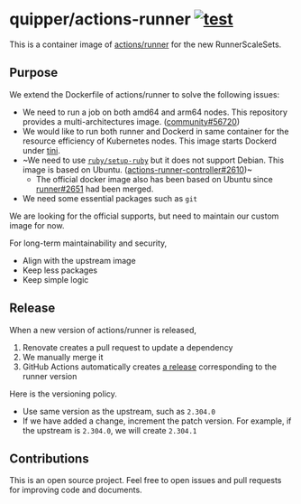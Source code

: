 # quipper/actions-runner [![test](https://github.com/quipper/actions-runner/actions/workflows/test.yaml/badge.svg)](https://github.com/quipper/actions-runner/actions/workflows/test.yaml)

This is a container image of [actions/runner](https://github.com/actions/runner) for the new RunnerScaleSets.

## Purpose

We extend the Dockerfile of actions/runner to solve the following issues:

- We need to run a job on both amd64 and arm64 nodes.
  This repository provides a multi-architectures image.
  ([community#56720](https://github.com/orgs/community/discussions/56720))
- We would like to run both runner and Dockerd in same container for the resource efficiency of Kubernetes nodes.
  This image starts Dockerd under [tini](https://github.com/krallin/tini).
- ~We need to use [`ruby/setup-ruby`](https://github.com/ruby/setup-ruby#using-self-hosted-runners) but it does not support Debian.
  This image is based on Ubuntu. ([actions-runner-controller#2610](https://github.com/actions/actions-runner-controller/issues/2610))~
     - The official docker image also has been based on Ubuntu since [runner#2651](https://github.com/actions/runner/pull/2651) had been merged.
- We need some essential packages such as `git`

We are looking for the official supports, but need to maintain our custom image for now.

For long-term maintainability and security,

- Align with the upstream image
- Keep less packages
- Keep simple logic

## Release

When a new version of actions/runner is released,

1. Renovate creates a pull request to update a dependency
2. We manually merge it
3. GitHub Actions automatically creates [a release](https://github.com/quipper/actions-runner/releases) corresponding to the runner version

Here is the versioning policy.

- Use same version as the upstream, such as `2.304.0`
- If we have added a change, increment the patch version. For example, if the upstream is `2.304.0`, we will create `2.304.1`

## Contributions

This is an open source project.
Feel free to open issues and pull requests for improving code and documents.

